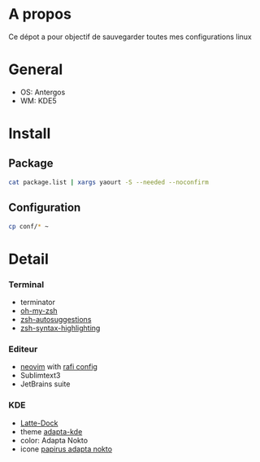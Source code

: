 # A propos

Ce dépot a pour objectif de sauvegarder toutes mes configurations linux

# General

- OS: Antergos
- WM: KDE5

# Install

## Package

```bash
cat package.list | xargs yaourt -S --needed --noconfirm
```

## Configuration

```bash
cp conf/* ~
```

# Detail

### Terminal

- terminator
- [oh-my-zsh](https://github.com/robbyrussell/oh-my-zsh)
- [zsh-autosuggestions](https://github.com/zsh-users/zsh-autosuggestions)
- [zsh-syntax-highlighting](https://github.com/zsh-users/zsh-syntax-highlighting)

### Editeur

- [neovim](https://github.com/neovim/neovim) with [rafi config](https://github.com/rafi/vim-config)
- Sublimtext3
- JetBrains suite

### KDE

- [Latte-Dock](https://github.com/psifidotos/Latte-Dock)
- theme [adapta-kde](https://github.com/PapirusDevelopmentTeam/adapta-kde)
- color: Adapta Nokto
- icone [papirus adapta nokto](https://github.com/PapirusDevelopmentTeam/papirus-icon-theme)


